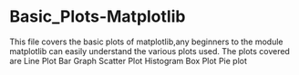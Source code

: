 # Basic_Plots-Matplotlib
This file covers the basic plots of matplotlib,any beginners to the module matplotlib can easily understand the various plots used.
The plots covered are
Line Plot
Bar Graph
Scatter Plot
Histogram
Box Plot
Pie plot
